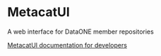 # MetacatUI
A web interface for DataONE member repositories

[MetacatUI documentation for developers](/docs)
